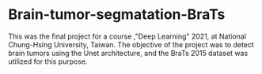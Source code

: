 # Brain-tumor-segmatation-BraTs
This was the final project for a course ,"Deep Learning" 2021, at National Chung-Hsing University, Taiwan. The objective of the project was to detect brain tumors using the Unet architecture, and the BraTs 2015 dataset was utilized for this purpose.
